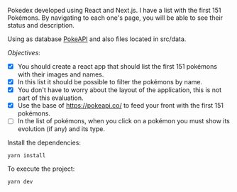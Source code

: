 Pokedex developed using React and Next.js. I have a list with the first 151 Pokémons. By navigating to each one's page, you will be able to see their status and description.

Using as database [PokeAPI](https://pokeapi.co/) and also files located in src/data.

_Objectives_:

- [x] You should create a react app that should list the first 151 pokémons with their images and names.
- [x] In this list it should be possible to filter the pokémons by name.
- [x] You don't have to worry about the layout of the application, this is not part of this evaluation.
- [x] Use the base of https://pokeapi.co/ to feed your front with the first 151 pokémons.
- [ ] In the list of pokémons, when you click on a pokémon you must show its evolution (if any) and its type.

Install the dependencies:

`yarn install`

To execute the project:

`yarn dev`
